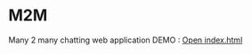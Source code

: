 # M2M
Many 2 many chatting web application
DEMO : [Open index.html](https://your-username.github.io/your-repo-name/M2M-main/index.html)


